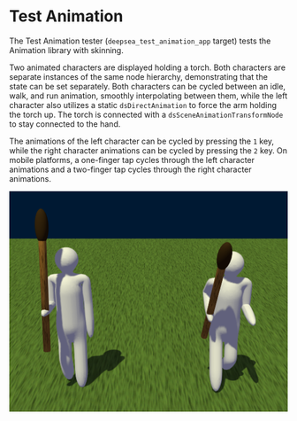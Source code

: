 # Test Animation

The Test Animation tester (`deepsea_test_animation_app` target) tests the Animation library with skinning.

Two animated characters are displayed holding a torch. Both characters are separate instances of the same node hierarchy, demonstrating that the state can be set separately. Both characters can be cycled between an idle, walk, and run animation, smoothly interpolating between them, while the left character also utilizes a static `dsDirectAnimation` to force the arm holding the torch up. The torch is connected with a `dsSceneAnimationTransformNode` to stay connected to the hand.

The animations of the left character can be cycled by pressing the `1` key, while the right character animations can be cycled by pressing the `2` key. On mobile platforms, a one-finger tap cycles through the left character animations and a two-finger tap cycles through the right character animations.

![Animated Characters](doc-images/AnimatedCharacters.png)
